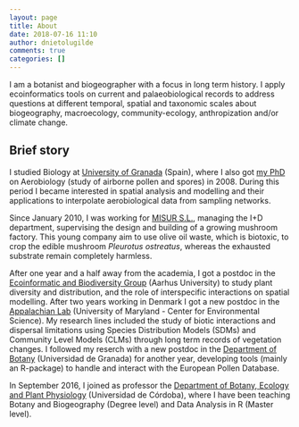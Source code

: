 ```yaml
---
layout: page
title: About
date: 2018-07-16 11:10
author: dnietolugilde
comments: true
categories: []
---
```

<!-- wp:paragraph -->
<p>I am a botanist and biogeographer with a focus in long term history. I apply ecoinformatics tools on current and palaeobiological records to address questions at different temporal, spatial and taxonomic scales about biogeography, macroecology, community-ecology, anthropization and/or climate change.</p>
<!-- /wp:paragraph -->

<!-- wp:heading -->
<h2>Brief story</h2>
<!-- /wp:heading -->

<!-- wp:paragraph -->
<p>I studied Biology at <a title="Universidad de Granada" href="http://www.ugr.es" target="_blank" rel="noopener">University of Gran</a><a title="Universidad de Granada" href="http://www.ugr.es" target="_blank" rel="noopener">ada</a> (Spain), where I also got <a title="PhD Thesis" href="https://dl.dropboxusercontent.com/u/33940356/PhD-Thesis.pdf" target="_blank" rel="noopener">my PhD</a> on Aerobiology (study of airborne pollen and spores) in 2008. During this period I became interested in spatial analysis and modelling and their applications to interpolate aerobiological data from sampling networks.</p>
<!-- /wp:paragraph -->

<!-- wp:paragraph -->
<p>Since January 2010, I was working for <a title="Micelios del Sur S.L." href="http://www.misur.es" target="_blank" rel="noopener">MISUR S.L.</a>, managing the I+D department, supervising the design and building of a growing mushroom factory. This young company aim to use olive oil waste, which is biotoxic, to crop the edible mushroom <i>Pleurotus ostreatus</i>, whereas the exhausted substrate remain completely harmless.</p>
<!-- /wp:paragraph -->

<!-- wp:paragraph -->
<p>After one year and a half away from the academia, I got a postdoc in the <a title="Ecoinformatics &amp; Biodiversity Group (Aarhus University)" rel="noopener" href="http://bios.au.dk/en/research/sections/integrative-ecology-and-evolution/ecoinformatics/ecoinformatics-researchprofile/" target="_blank">Ecoinformatic and Biodiversity Group</a> (Aarhus University) to study plant diversity and distribution, and the role of interspecific interactions on spatial modelling. After two years working in Denmark I got a new postdoc in the <a title="Appalachian Lab" rel="noopener" href="http://www.umces.edu/al" target="_blank">Appalachian Lab</a> (University of Maryland - Center for Environmental Science). My research lines included the study of biotic interactions and dispersal limitations using Species Distribution Models (SDMs) and Community Level Models (CLMs) through long term records of vegetation changes. I followed my reserch with a new postdoc in the <a href="https://botanica.ugr.es/">Department of Botany</a> (Universidad de Granada) for another year, developing tools (mainly an R-package) to handle and interact with the European Pollen Database.</p>
<!-- /wp:paragraph -->

<!-- wp:paragraph -->
<p>In September 2016, I joined as professor the <a href="http://www.uco.es/botanica/es/">Department of Botany, Ecology and Plant Physiology</a> (Universidad de Córdoba), where I have been teaching Botany and Biogeography (Degree level) and Data Analysis in R (Master level).</p>
<!-- /wp:paragraph -->

